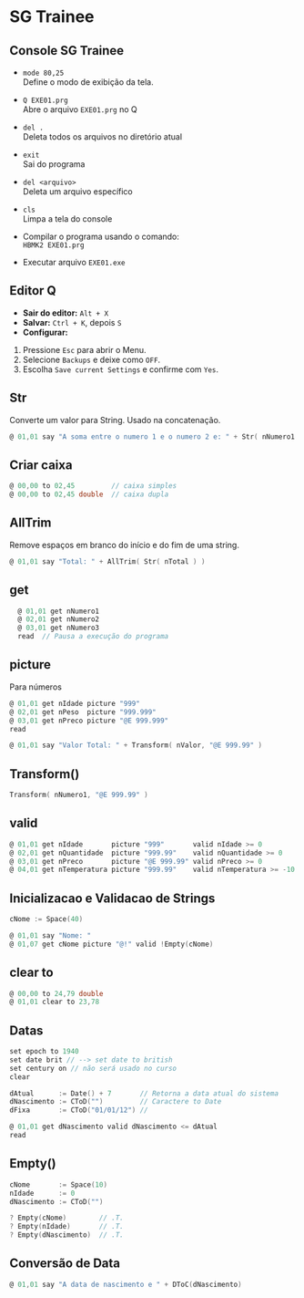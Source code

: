 # SG Trainee

## Console SG Trainee
* `mode 80,25`  
  Define o modo de exibição da tela.

* `Q EXE01.prg`  
  Abre o arquivo `EXE01.prg` no Q

* `del .`  
  Deleta todos os arquivos no diretório atual

* `exit`  
  Sai do programa

* `del <arquivo>`  
  Deleta um arquivo específico

* `cls`  
  Limpa a tela do console

* Compilar o programa usando o comando:  
  `HBMK2 EXE01.prg`

* Executar arquivo
  `EXE01.exe`

## Editor Q
- **Sair do editor:** `Alt + X`
- **Salvar:** `Ctrl + K`, depois `S`
- **Configurar:**
1. Pressione `Esc` para abrir o Menu.
2. Selecione `Backups` e deixe como `OFF`.
3. Escolha `Save current Settings` e confirme com `Yes`.

## Str
Converte um valor para String. Usado na concatenação.
```h
@ 01,01 say "A soma entre o numero 1 e o numero 2 e: " + Str( nNumero1 + nNumero2 )
```

## Criar caixa
```h
@ 00,00 to 02,45         // caixa simples
@ 00,00 to 02,45 double  // caixa dupla
```

## AllTrim
Remove espaços em branco do início e do fim de uma string.
```h
@ 01,01 say "Total: " + AllTrim( Str( nTotal ) )
```

## get
``` h
  @ 01,01 get nNumero1
  @ 02,01 get nNumero2
  @ 03,01 get nNumero3
  read  // Pausa a execução do programa
```

## picture
Para números  
```h
@ 01,01 get nIdade picture "999"
@ 02,01 get nPeso  picture "999.999"
@ 03,01 get nPreco picture "@E 999.999"
read

@ 01,01 say "Valor Total: " + Transform( nValor, "@E 999.99" )
```

## Transform()
```h
Transform( nNumero1, "@E 999.99" )
```

## valid
```h
@ 01,01 get nIdade       picture "999"       valid nIdade >= 0
@ 02,01 get nQuantidade  picture "999.99"    valid nQuantidade >= 0
@ 03,01 get nPreco       picture "@E 999.99" valid nPreco >= 0
@ 04,01 get nTemperatura picture "999.99"    valid nTemperatura >= -10 .and. nTemperatura <= 50
```
## Inicializacao e Validacao de Strings

```h
cNome := Space(40)

@ 01,01 say "Nome: "
@ 01,07 get cNome picture "@!" valid !Empty(cNome)
```

## clear to
```h
@ 00,00 to 24,79 double
@ 01,01 clear to 23,78
```

## Datas
```h
set epoch to 1940
set date brit // --> set date to british
set century on // não será usado no curso
clear

dAtual      := Date() + 7       // Retorna a data atual do sistema
dNascimento := CToD("")         // Caractere to Date
dFixa       := CToD("01/01/12") // 

@ 01,01 get dNascimento valid dNascimento <= dAtual
read
```

## Empty()
```h
cNome       := Space(10)
nIdade      := 0
dNascimento := CToD("")

? Empty(cNome)        // .T.
? Empty(nIdade)       // .T.
? Empty(dNascimento)  // .T.
```

## Conversão de Data
```h
@ 01,01 say "A data de nascimento e " + DToC(dNascimento)
```